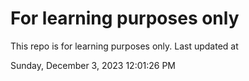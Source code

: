 # For learning purposes only
This repo is for learning purposes only.
Last updated at

Sunday, December 3, 2023 12:01:26 PM

